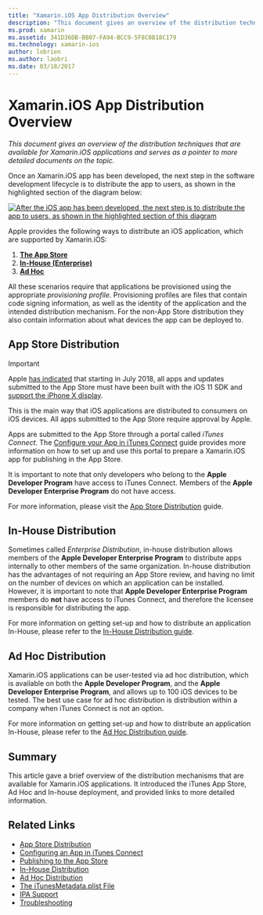 ```yaml
---
title: "Xamarin.iOS App Distribution Overview"
description: "This document gives an overview of the distribution techniques that are available for Xamarin.iOS applications and serves as a pointer to more detailed documents on the topic."
ms.prod: xamarin
ms.assetid: 341D36DB-BB07-FA94-BCC9-5F8C0B18C179
ms.technology: xamarin-ios
author: lobrien
ms.author: laobri
ms.date: 03/18/2017
---
```


# Xamarin.iOS App Distribution Overview

_This document gives an overview of the distribution techniques that are available for Xamarin.iOS applications and serves as a pointer to more detailed documents on the topic._

Once an Xamarin.iOS app has been developed, the next step in the software development lifecycle is to distribute the app to users, as shown in the highlighted section of the diagram below:


[![](images/publishingdiagram.png "After the iOS app has been developed, the next step is to distribute the app to users, as shown in the highlighted section of this diagram")](images/publishingdiagram.png#lightbox)


Apple provides the following ways to distribute an iOS application, which are supported by Xamarin.iOS:

1. [**The App Store**](#App_Store_Distribution)
2. [**In-House (Enterprise)**](#In-House_Distribution)
2. [**Ad Hoc**](#Ad_Hoc_Distribution)

All these scenarios require that applications be provisioned using the appropriate *provisioning profile*. Provisioning profiles are files that contain code signing information, as well as the identity of the application and the intended distribution mechanism. For the non-App Store distribution they also contain information about what devices the app can be deployed to.

<a name="App_Store_Distribution"/>

## App Store Distribution

> [!IMPORTANT]
> Apple [has indicated](https://developer.apple.com/news/?id=05072018a) that
> starting in July 2018, all apps and updates submitted to the App Store
> must have been built with the iOS 11 SDK and 
> [support the iPhone X display](~/ios/platform/introduction-to-ios11/updating-your-app/visual-design.md).

This is the main way that iOS applications are distributed to consumers on iOS devices. All apps submitted to the App Store require approval by Apple.

Apps are submitted to the App Store through a portal called *iTunes Connect*. The [Configure your App in iTunes Connect](~/ios/deploy-test/app-distribution/app-store-distribution/itunesconnect.md) guide provides more information on how to set up and use this portal to prepare a Xamarin.iOS app for publishing in the App Store.

It is important to note that only developers who belong to the **Apple Developer Program** have access to iTunes Connect. Members of the **Apple Developer Enterprise Program** do not have access.

For more information, please visit the [App Store Distribution](~/ios/deploy-test/app-distribution/app-store-distribution/index.md) guide.

<a name="In-House_Distribution"/>

## In-House Distribution

Sometimes called *Enterprise Distribution*, in-house distribution allows members of the **Apple Developer Enterprise Program** to distribute apps internally to other members of the same organization. In-house distribution has the advantages of not requiring an App Store review, and having no limit on the number of devices on which an application can be installed. However, it is important to note that **Apple Developer Enterprise Program** members do **not** have access to iTunes Connect, and therefore the licensee is responsible for distributing the app.

For more information on getting set-up and how to distribute an application In-House, please refer to the [In-House Distribution guide](~/ios/deploy-test/app-distribution/in-house-distribution.md).

<a name="Ad_Hoc_Distribution"/>

## Ad Hoc Distribution

Xamarin.iOS applications can be user-tested via ad hoc distribution, which is available on both the **Apple Developer Program**, and the **Apple Developer Enterprise Program**, and allows up to 100 iOS devices to be tested. The best use case for ad hoc distribution is distribution within a company when iTunes Connect is not an option.

For more information on getting set-up and how to distribute an application In-House, please refer to the [Ad Hoc Distribution guide](~/ios/deploy-test/app-distribution/ad-hoc-distribution.md).

## Summary

This article gave a brief overview of the distribution mechanisms that are available for Xamarin.iOS applications. It introduced the iTunes App Store, Ad Hoc and In-house deployment, and provided links to more detailed information.

## Related Links

- [App Store Distribution](~/ios/deploy-test/app-distribution/app-store-distribution/index.md)
- [Configuring an App in iTunes Connect](~/ios/deploy-test/app-distribution/app-store-distribution/itunesconnect.md)
- [Publishing to the App Store](~/ios/deploy-test/app-distribution/app-store-distribution/publishing-to-the-app-store.md)
- [In-House Distribution](~/ios/deploy-test/app-distribution/in-house-distribution.md)
- [Ad Hoc Distribution](~/ios/deploy-test/app-distribution/ad-hoc-distribution.md)
- [The iTunesMetadata.plist File](~/ios/deploy-test/app-distribution/itunesmetadata.md)
- [IPA Support](~/ios/deploy-test/app-distribution/ipa-support.md)
- [Troubleshooting](~/ios/deploy-test/troubleshooting.md)
